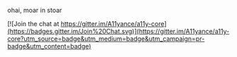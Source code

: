 ohai, moar in stoar


[![Join the chat at https://gitter.im/A11yance/a11y-core](https://badges.gitter.im/Join%20Chat.svg)](https://gitter.im/A11yance/a11y-core?utm_source=badge&utm_medium=badge&utm_campaign=pr-badge&utm_content=badge)